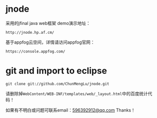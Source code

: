 # jnode
采用的jfinal java web框架
demo演示地址：
```
http://jnode.hp.af.cm/
```
基于appfog云空间，详情请访问appfog官网：
```
https://console.appfog.com/
```
# git and import to eclipse
```
git clone git://github.com/ChunMengLu/jnode.git
```

请删除掉`WebContent/WEB-INF/templates/web/_layout.html`中的百度统计代码！

如果有不明白或问题可联系email：596392912@qq.com Thanks！

